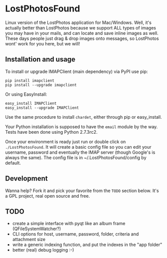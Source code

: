 LostPhotosFound
===============

Linux version of the LostPhotos application for Mac/Windows. Well, it's actually better than LostPhotos because we support ALL types of images you may have in your mails, and can locate and save inline images as well. These days people just drag & drop images onto messages, so LostPhotos wont' work for you here, but we will!

Installation and usage
----------------------

To install or upgrade IMAPClient (main dependency) via PyPI use pip:

```
pip install imapclient 
pip install --upgrade imapclient
```

Or using  EasyInstall:

```
easy_install IMAPClient
easy_install --upgrade IMAPClient
```

Use the same procedure to install ```chardet```, either through pip or easy_install.

Your Python installation is supposed to have the ```email``` module by the way. Tests have been done using Python 2.7.3rc2.

Once your environment is ready just run or double click on ```./LostPhotosFound```. It will create a basic config file so you can edit your username, password and eventually the IMAP server (though Google's is always the same). The config file is in ~/.LostPhotosFound/config by default.

Development
-----------

Wanna help? Fork it and pick your favorite from the ```TODO``` section below. It's a GPL project, real open source and free.

TODO
----

- create a simple interface with pyqt like an album frame (QFileSystemWatcher?)
- CLI options for host, username, password, folder, criteria and attachment size
- write a generic indexing function, and put the indexes in the "app folder"
- better (real) debug logging :-)

